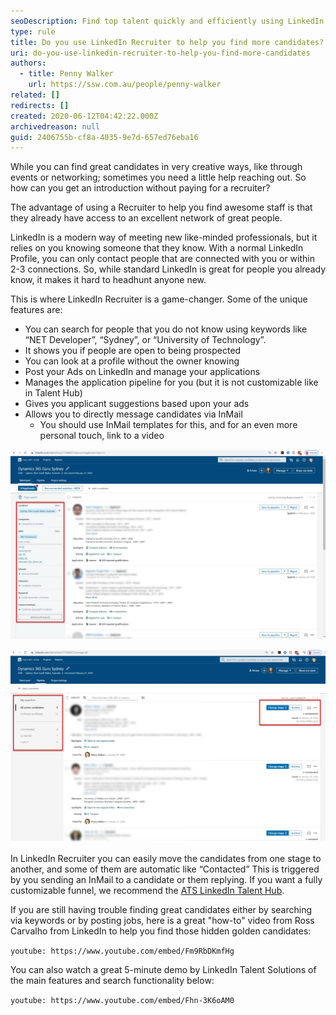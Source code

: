 ```yaml
---
seoDescription: Find top talent quickly and efficiently using LinkedIn Recruiter's powerful search features, including keyword searches, applicant suggestions, and customizable funnels.
type: rule
title: Do you use LinkedIn Recruiter to help you find more candidates?
uri: do-you-use-linkedin-recruiter-to-help-you-find-more-candidates
authors:
  - title: Penny Walker
    url: https://ssw.com.au/people/penny-walker
related: []
redirects: []
created: 2020-06-12T04:42:22.000Z
archivedreason: null
guid: 2406755b-cf8a-4035-9e7d-657ed76eba16
---
```


While you can find great candidates in very creative ways, like through events or networking; sometimes you need a little help reaching out. So how can you get an introduction without paying for a recruiter?

<!--endintro-->

The advantage of using a Recruiter to help you find awesome staff is that they already have access to an excellent network of great people.

LinkedIn is a modern way of meeting new like-minded professionals, but it relies on you knowing someone that they know. With a normal LinkedIn Profile, you can only contact people that are connected with you or within 2-3 connections. So, while standard LinkedIn is great for people you already know, it makes it hard to headhunt anyone new.

This is where LinkedIn Recruiter is a game-changer. Some of the unique features are:

- You can search for people that you do not know using keywords like “NET Developer”, “Sydney”, or “University of Technology”.
- It shows you if people are open to being prospected
- You can look at a profile without the owner knowing
- Post your Ads on LinkedIn and manage your applications
- Manages the application pipeline for you (but it is not customizable like in Talent Hub)
- Gives you applicant suggestions based upon your ads
- Allows you to directly message candidates via InMail
  - You should use InMail templates for this, and for an even more personal touch, link to a video

![Figure: A screenshot of the Recruiter search that you can use. The red box shows you the keyword searches that you can do to filter applicants and suggestions](SearchLinkedinRecruiter.jpg)

![Figure: Showing the non-customizable funnels used by LinkedIn Recruiter](LinkedInapplicants.jpg)

In LinkedIn Recruiter you can easily move the candidates from one stage to another, and some of them are automatic like “Contacted” This is triggered by you sending an InMail to a candidate or them replying. If you want a fully customizable funnel, we recommend the [ATS LinkedIn Talent Hub](https://business.linkedin.com/talent-solutions/talent-hub).

If you are still having trouble finding great candidates either by searching via keywords or by posting jobs, here is a great "how-to" video from Ross Carvalho from LinkedIn to help you find those hidden golden candidates:

`youtube: https://www.youtube.com/embed/Fm9RbDKmfHg`

You can also watch a great 5-minute demo by LinkedIn Talent Solutions of the main features and search functionality below:

`youtube: https://www.youtube.com/embed/Fhn-3K6oAM0`
